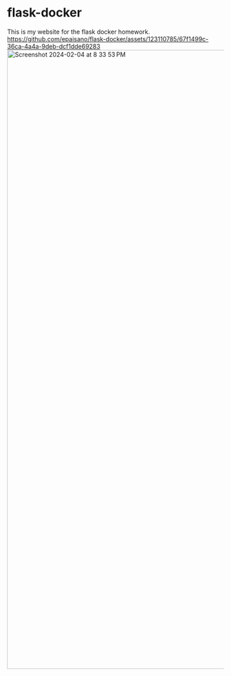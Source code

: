 # flask-docker

This is my website for the flask docker homework.
https://github.com/epaisano/flask-docker/assets/123110785/67f1499c-36ca-4a4a-9deb-dcf1dde69283
<img width="1440" alt="Screenshot 2024-02-04 at 8 33 53 PM" src="https://github.com/epaisano/flask-docker/assets/123110785/45b225d6-4c17-497a-b15f-a33235d33c65">
